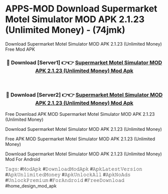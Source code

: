 # APPS-MOD Download Supermarket Motel Simulator MOD APK 2.1.23 (Unlimited Money) - (74jmk)
Download Supermarket Motel Simulator MOD APK 2.1.23 (Unlimited Money) Free Mod APK

<div align="center">
<h3>🔴 Download [Server1] 👉👉 <a href="https://apk-comot.site?title=Supermarket_Motel_Simulator_MOD_APK_2.1.23_(Unlimited_Money)">Supermarket Motel Simulator MOD APK 2.1.23 (Unlimited Money) Mod Apk</a></h3><br>

<h3>🔴 Download [Server2] 👉👉 <a href="https://apk-comot.site?title=Supermarket_Motel_Simulator_MOD_APK_2.1.23_(Unlimited_Money)">Supermarket Motel Simulator MOD APK 2.1.23 (Unlimited Money) Mod Apk</a></h3>
</div>


Free Download APK MOD Supermarket Motel Simulator MOD APK 2.1.23 (Unlimited Money)

Download Supermarket Motel Simulator MOD APK 2.1.23 (Unlimited Money) 

Free APK MOD Supermarket Motel Simulator MOD APK 2.1.23 (Unlimited Money) 

Download Supermarket Motel Simulator MOD APK 2.1.23 (Unlimited Money) Mod For Android

𝚃𝚊𝚐𝚜: #𝙼𝚘𝚍𝙰𝚙𝚔 #𝙳𝚘𝚠𝚗𝚕𝚘𝚊𝚍𝙼𝚘𝚍𝙰𝚙𝚔 #𝙰𝚙𝚔𝙻𝚊𝚝𝚎𝚜𝚝𝚅𝚎𝚛𝚜𝚒𝚘𝚗 #𝙰𝚙𝚔𝚄𝚗𝚕𝚒𝚖𝚒𝚝𝚎𝚍𝙼𝚘𝚗𝚎𝚢 #𝙰𝚙𝚔𝚄𝚗𝚕𝚘𝚌𝚔𝙰𝚕𝚕 #𝙰𝚙𝚔𝙽𝚘𝙰𝚍𝚜 #𝚄𝚗𝚕𝚘𝚌𝚔𝙿𝚛𝚎𝚖𝚒𝚞𝚖 #𝙵𝚘𝚛𝙰𝚗𝚍𝚛𝚘𝚒𝚍 #𝙵𝚛𝚎𝚎𝙳𝚘𝚠𝚗𝚕𝚘𝚊𝚍 #home_design_mod_apk